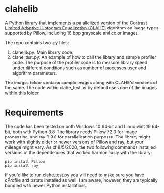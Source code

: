 # clahelib

A Python library that implements a parallelized version of the [Contrast Limited Adaptive Histogram Equalization (CLAHE)](https://en.wikipedia.org/wiki/Adaptive_histogram_equalization) algorithm on image types supported by Pillow, including 16 bpp grayscale and color images. 

The repo contains two .py files:
1) clahelib.py: Main library code.
2) clahe_test.py: An example of how to call the library and sample profiler code. The purpose of the profiler code is to measure library speed under different conditions such as number of processes used and algorithm parameters.

The images folder contains sample images along with CLAHE'd versions of the same. The code within clahe_test.py by default uses one of the images within this folder.

# Requirements

The code has been tested on both Windows 10 64-bit and Linux Mint 19 64-bit, both with Python 3.8. The library needs Pillow 7.2.0 for image processing, and ray 0.9.0 for parallelization purposes. The library might work with slightly older or newer versions of Pillow and ray, but your mileage might vary. As of 8/5/2020, the two following commands installed versions of the dependencies that worked harmoniously with the library:

    pip install Pillow
    pip install ray

If you'd like to run clahe_test.py you will need to make sure you have cProfile and pstats installed as well. I am aware, however, they are typically bundled with newer Python installations.
